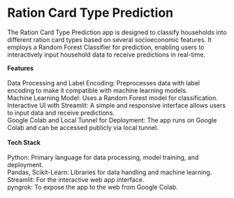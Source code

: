 # Ration Card Type Prediction
The Ration Card Type Prediction app is designed to classify households into different ration card types based on several socioeconomic features. It employs a Random Forest Classifier for prediction, enabling users to interactively input household data to receive predictions in real-time.

**Features**<br><br>
Data Processing and Label Encoding: Preprocesses data with label encoding to make it compatible with machine learning models.<br>
Machine Learning Model: Uses a Random Forest model for classification.<br>
Interactive UI with Streamlit: A simple and responsive interface allows users to input data and receive predictions.<br>
Google Colab and Local Tunnel for Deployment: The app runs on Google Colab and can be accessed publicly via local tunnel.<br><br>
**Tech Stack**<br><br>
Python: Primary language for data processing, model training, and deployment.<br>
Pandas, Scikit-Learn: Libraries for data handling and machine learning.<br>
Streamlit: For the interactive web app interface.<br>
pyngrok: To expose the app to the web from Google Colab.<br>
